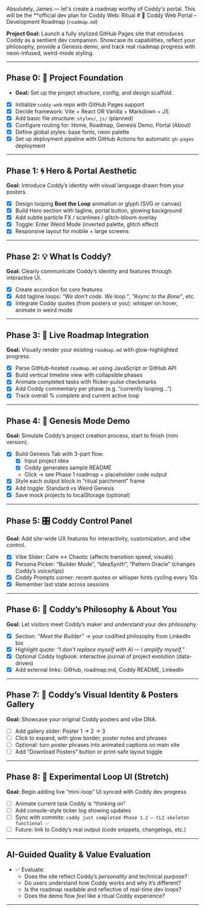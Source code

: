 Absolutely, James — let's create a roadmap worthy of Coddy's portal. This will be the **official dev plan for Coddy Web: Ritual # 📡 Coddy Web Portal – Development Roadmap (`roadmap.md`)

**Project Goal:** Launch a fully stylized GitHub Pages site that introduces Coddy as a sentient dev companion. Showcase its capabilities, reflect your philosophy, provide a Genesis demo, and track real roadmap progress with neon-infused, weird-mode styling.

---

## Phase 0: 🌱 Project Foundation

- **Goal:** Set up the project structure, config, and design scaffold.

- [x] Initialize `coddy-web` repo with GitHub Pages support
- [x] Decide framework: Vite + React OR Vanilla + Markdown + JS
- [x] Add basic file structure: `styles/`, `js/` (planned)
- [x] Configure routing for: Home, Roadmap, Genesis Demo, Portal (About)
- [x] Define global styles: base fonts, neon palette
- [x] Set up deployment pipeline with GitHub Actions for automatic `gh-pages` deployment

---

## Phase 1: 🌀 Hero & Portal Aesthetic

**Goal:** Introduce Coddy’s identity with visual language drawn from your posters.

- [x] Design looping **Boot the Loop** animation or glyph (SVG or canvas)
- [x] Build Hero section with tagline, portal button, glowing background
- [x] Add subtle particle FX / scanlines / glitch-bloom overlay
- [x] Toggle: Enter Weird Mode (inverted palette, glitch effect)
- [x] Responsive layout for mobile + large screens

---

## Phase 2: 💡 What Is Coddy?

**Goal:** Clearly communicate Coddy’s identity and features through interactive UI.

- [x] Create accordion for core features
- [x] Add tagline loops: _“We don’t code. We loop.”_, _“Async to the Bone”_, etc.
- [x] Integrate Coddy quotes (from posters or you): whisper on hover, animate in weird mode

---

## Phase 3: 📜 Live Roadmap Integration

**Goal:** Visually render your existing `roadmap.md` with glow-highlighted progress.

- [x] Parse GitHub-hosted `roadmap.md` using JavaScript or GitHub API
- [x] Build vertical timeline view with collapsible phases
- [x] Animate completed tasks with flicker-pulse checkmarks
- [x] Add Coddy commentary per phase (e.g. “currently looping...”)
- [x] Track overall % complete and current active loop

---

## Phase 4: 🧬 Genesis Mode Demo

**Goal:** Simulate Coddy’s project creation process, start to finish (mini version).

- [x] Build Genesis Tab with 3-part flow:
  - [x] Input project idea
  - [x] Coddy generates sample README
  - Click → see Phase 1 roadmap + placeholder code output  
- [x] Style each output block in “ritual parchment” frame
- [x] Add toggle: Standard vs Weird Genesis
- [x] Save mock projects to localStorage (optional)

---

## Phase 5: 🎛️ Coddy Control Panel

**Goal:** Add site-wide UX features for interactivity, customization, and vibe control.

- [x] Vibe Slider: Calm <-> Chaotic (affects transition speed, visuals)
- [x] Persona Picker: “Builder Mode”, “IdeaSynth”, “Pattern Oracle” (changes Coddy’s voice/tips)
- [x] Coddy Prompts corner: recent quotes or whisper hints cycling every 10s
- [x] Remember last state across sessions

---

## Phase 6: 🧠 Coddy’s Philosophy & About You

**Goal:** Let visitors meet Coddy’s maker and understand your dev philosophy.

- [x] Section: _“Meet the Builder”_ → your codified philosophy from LinkedIn bio
- [x] Highlight quote: _“I don’t replace myself with AI — I amplify myself.”_
- [x] Optional Coddy logbook: interactive journal of project evolution (data-driven)
- [x] Add external links: GitHub, roadmap.md, Coddy README, LinkedIn

---

## Phase 7: 🎨 Coddy’s Visual Identity & Posters Gallery

**Goal:** Showcase your original Coddy posters and vibe DNA.

- [ ] Add gallery slider: Poster 1 → 2 → 3  
- [ ] Click to expand, with glow border, poster notes and phrases  
- [ ] Optional: turn poster phrases into animated captions on main site  
- [ ] Add “Download Posters” button or print-safe layout toggle

---

## Phase 8: 🔁 Experimental Loop UI (Stretch)

**Goal:** Begin adding live “mini-loop” UI synced with Coddy dev progress

- [ ] Animate current task Coddy is “thinking on”  
- [ ] Add console-style ticker log showing updates  
- [ ] Sync with commits: `coddy just completed Phase 1.2 – CLI skeleton functional ✅`  
- [ ] Future: link to Coddy’s real output (code snippets, changelogs, etc.)

---

## AI-Guided Quality & Value Evaluation

- ✅ Evaluate:
  - Does the site reflect Coddy’s *personality* and technical purpose?
  - Do users understand how Coddy works and why it’s different?
  - Is the roadmap readable and reflective of real-time dev loops?
  - Does the demo flow *feel* like a ritual Coddy experience?

---